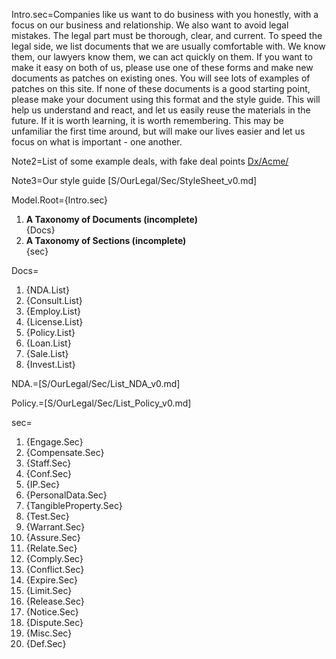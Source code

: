 Intro.sec=Companies like us want to do business with you honestly, with a focus on our business and relationship.  We also want to avoid legal mistakes.  The legal part must be thorough, clear, and current.  To speed the legal side, we list documents that we are usually comfortable with.  We know them, our lawyers know them, we can act quickly on them.  If you want to make it easy on both of us, please use one of these forms and make new documents as patches on existing ones.  You will see lots of examples of patches on this site.  If none of these documents is a good starting point, please make your document using this format and the style guide.  This will help us understand and react, and let us easily reuse the materials in the future.  If it is worth learning, it is worth remembering.  This may be unfamiliar the first time around, but will make our lives easier and let us focus on what is important - one another.

Note2=List of some example deals, with fake deal points <a href="index.php?action=list&file=Dx/Acme/">Dx/Acme/</a>

Note3=Our style guide [S/OurLegal/Sec/StyleSheet_v0.md]

Model.Root={Intro.sec}<ol><li><b>A Taxonomy of Documents (incomplete)</b><br>{Docs}<li><b>A Taxonomy of Sections (incomplete)</b><br>{sec}</ol>

Docs=<ol><li>{NDA.List}<li>{Consult.List}<li>{Employ.List}<li>{License.List}<li>{Policy.List}<li>{Loan.List}<li>{Sale.List}<li>{Invest.List}</ol>

NDA.=[S/OurLegal/Sec/List_NDA_v0.md]

Policy.=[S/OurLegal/Sec/List_Policy_v0.md]

sec=<ol><li>{Engage.Sec}<li>{Compensate.Sec}<li>{Staff.Sec}<li>{Conf.Sec}<li>{IP.Sec}<li>{PersonalData.Sec}<li>{TangibleProperty.Sec}<li>{Test.Sec}<li>{Warrant.Sec}<li>{Assure.Sec}<li>{Relate.Sec}<li>{Comply.Sec}<li>{Conflict.Sec}<li>{Expire.Sec}<li>{Limit.Sec}<li>{Release.Sec}<li>{Notice.Sec}<li>{Dispute.Sec}<li>{Misc.Sec}<li>{Def.Sec}</ol>